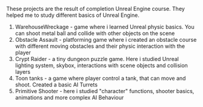 These projects are the result of completion Unreal Engine course. They helped me to study different basics of Unreal Engine.
1. WarehouseWreckage - game where i learned Unreal physic basics. You can shoot metal ball and collide with other objects on the scene
2. Obstacle Assault - platforming game where i created an obstacle course with different moving obstacles and their physic interaction with the player
3. Crypt Raider - a tiny dungeon puzzle game. Here i studied Unreal lighting system, skybox, interactions with scene objects and collision layers
4. Toon tanks - a game where player control a tank, that can move and shoot. Created a basic AI Turrets
5. Primitive Shooter - here i studied "character" functions, shooter basics, animations and more complex AI Behaviour
